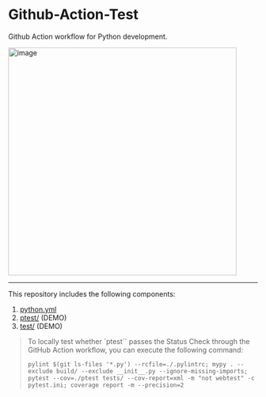 # Github-Action-Test

Github Action workflow for Python development.

<img width="461" alt="image" src="https://github.com/changchiyou/Github-Action-Test/assets/46549482/e24fbdb3-bf05-45d9-a585-44e6ad364e35">

---

This repository includes the following components:

1. [python.yml](./.github/workflows/python.yml)
2. [ptest/](./ptest/) (DEMO)
3. [test/](./tests/) (DEMO)

> To locally test whether `ptest`` passes the Status Check through the GitHub Action workflow, you can execute the following command:
>
> ```shell
> pylint $(git ls-files '*.py') --rcfile=./.pylintrc; mypy . --exclude build/ --exclude __init__.py --ignore-missing-imports; pytest --cov=./ptest tests/ --cov-report=xml -m "not webtest" -c pytest.ini; coverage report -m --precision=2
> ```
